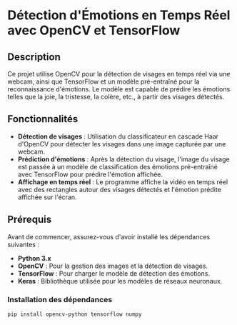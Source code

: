 # Détection d'Émotions en Temps Réel avec OpenCV et TensorFlow

## Description
Ce projet utilise OpenCV pour la détection de visages en temps réel via une webcam, ainsi que TensorFlow et un modèle pré-entraîné pour la reconnaissance d'émotions. Le modèle est capable de prédire les émotions telles que la joie, la tristesse, la colère, etc., à partir des visages détectés.

## Fonctionnalités
- **Détection de visages** : Utilisation du classificateur en cascade Haar d'OpenCV pour détecter les visages dans une image capturée par une webcam.
- **Prédiction d'émotions** : Après la détection du visage, l'image du visage est passée à un modèle de classification des émotions pré-entraîné avec TensorFlow pour prédire l'émotion affichée.
- **Affichage en temps réel** : Le programme affiche la vidéo en temps réel avec des rectangles autour des visages détectés et l'émotion prédite affichée sur l'écran.

## Prérequis
Avant de commencer, assurez-vous d'avoir installé les dépendances suivantes :

- **Python 3.x**
- **OpenCV** : Pour la gestion des images et la détection de visages.
- **TensorFlow** : Pour charger le modèle de détection des émotions.
- **Keras** : Bibliothèque utilisée pour les modèles de réseaux neuronaux.

### Installation des dépendances
```bash
pip install opencv-python tensorflow numpy
